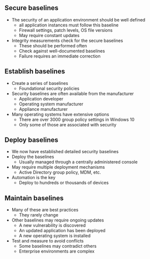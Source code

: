 ## Secure baselines
- The security of an application environment should be well defined
	- all application instances must follow this baseline
	- Firewall settings, patch levels, OS file versions
	- May require constant updates
- Integrity measurements check for the secure baselines
	- These should be performed often
	- Check against well-documented baselines
	- Failure requires an immediate correction
## Establish baselines
- Create a series of baselines
	- Foundational security policies
- Security baselines are often available from the manufacturer
	- Application developer
	- Operating system manufacturer
	- Appliance manufacturer
- Many operating systems have extensive options
	- There are over 3000 group policy settings in Windows 10
	- Only some of those are associated with security
## Deploy baselines
- We now have established detailed security baselines
- Deploy the baselines
	- Usually managed through a centrally administered console
- May require multiple deployment mechanisms
	- Active Directory group policy, MDM, etc.
- Automation is the key
	- Deploy to hundreds or thousands of devices
## Maintain baselines
- Many of these are best practices
	- They rarely change
- Other baselines may require ongoing updates
	- A new vulnerability is discovered
	- An updated application has been deployed
	- A new operating system is installed
- Test and measure to avoid conflicts
	- Some baselines may contradict others
	- Enterprise environments are complex
